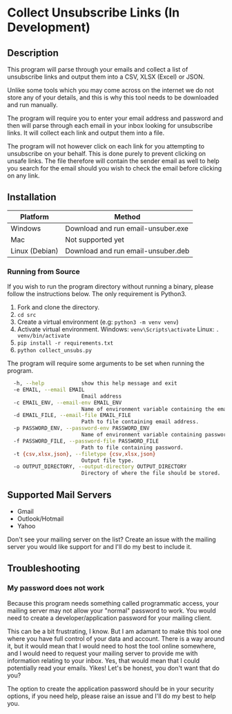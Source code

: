 # Collect Unsubscribe Links (In Development)
## Description
This program will parse through your emails and collect a list of unsubscribe links and output them into a CSV, XLSX (Excel) or JSON.

Unlike some tools which you may come across on the internet we do not store any of your details, and this is why this tool needs to be downloaded and run manually.

The program will require you to enter your email address and password and then will parse through each email in your inbox looking for unsubscribe links. It will collect each link and output them into a file.

The program will not however click on each link for you attempting to unsubscribe on your behalf. This is done purely to prevent clicking on unsafe links. The file therefore will contain the sender email as well to help you search for the email should you wish to check the email before clicking on any link.

## Installation
|Platform|Method|
-- | --
| Windows | Download and run email-unsuber.exe |
| Mac | Not supported yet |
| Linux (Debian) | Download and run email-unsuber.deb |

### Running from Source
If you wish to run the program directory without running a binary, please follow the instructions below. The only requirement is Python3.

1. Fork and clone the directory.
2. `cd src`
3. Create a virtual environment (e.g: `python3 -m venv venv`)
4. Activate virtual environment.
  Windows: `venv\Scripts\activate`
  Linux: `. venv/bin/activate`
5. `pip install -r requirements.txt`
6. `python collect_unsubs.py`

The program will require some arguments to be set when running the program. 
```bash
  -h, --help            show this help message and exit
  -e EMAIL, --email EMAIL
                        Email address
  -c EMAIL_ENV, --email-env EMAIL_ENV
                        Name of environment variable containing the email address
  -d EMAIL_FILE, --email-file EMAIL_FILE
                        Path to file containing email address.
  -p PASSWORD_ENV, --password-env PASSWORD_ENV
                        Name of environment variable containing password.
  -f PASSWORD_FILE, --password-file PASSWORD_FILE
                        Path to file containing password.
  -t {csv,xlsx,json}, --filetype {csv,xlsx,json}
                        Output file type.
  -o OUTPUT_DIRECTORY, --output-directory OUTPUT_DIRECTORY
                        Directory of where the file should be stored.
```

## Supported Mail Servers
* Gmail
* Outlook/Hotmail
* Yahoo

Don't see your mailing server on the list? Create an issue with the mailing server you would like support for and I'll do my best to include it.


## Troubleshooting
### My password does not work
Because this program needs something called programmatic access, your mailing server may not allow your "normal" password to work. You would need to create a developer/application password for your mailing client.
 
This can be a bit frustrating, I know. But I am adamant to make this tool one where you have full control of your data and account. There is a way around it, but it would mean that I would need to host the tool online somewhere, and I would need to request your mailing server to provide me with information relating to your inbox. Yes, that would mean that I could potentially read your emails. Yikes! Let's be honest, you don't want that do you?
 
The option to create the application password should be in your security options, if you need help, please raise an issue and I'll do my best to help you.
